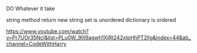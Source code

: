 DO Whatever it take

string method return new string 
set is unordered
dictionary is ordered 

https://www.youtube.com/watch?v=Pr7UOr35NcI&list=PLu0W_9lII9agwh1XjRt242xIpHhPT2llg&index=44&ab_channel=CodeWithHarry